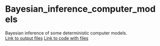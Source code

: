 # Bayesian_inference_computer_models
Bayesian inference of some deterministic computer models.  
[Link to output files](https://drive.google.com/drive/folders/1Apbr4_dnGG4MPQ3IC7C9HMYQ2fQKCmZW?usp=sharing)
[Link to code with files](https://www.dropbox.com/sh/bwenyasx2o3cn57/AACRQJAdVTV2n0H8m8qTmL3ra?dl=0)
